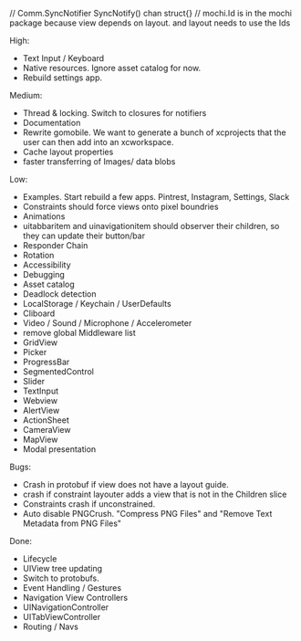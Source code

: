 // Comm.SyncNotifier SyncNotify() chan struct{}
// mochi.Id is in the mochi package because view depends on layout. and layout needs to use the Ids

High:
* Text Input / Keyboard
* Native resources. Ignore asset catalog for now. 
* Rebuild settings app.

Medium:
* Thread & locking. Switch to closures for notifiers
* Documentation
* Rewrite gomobile. We want to generate a bunch of xcprojects that the user can then add into an xcworkspace.
* Cache layout properties
* faster transferring of Images/ data blobs

Low:
* Examples. Start rebuild a few apps. Pintrest, Instagram, Settings, Slack
* Constraints should force views onto pixel boundries
* Animations
* uitabbaritem and uinavigationitem should observer their children, so they can update their button/bar
* Responder Chain
* Rotation
* Accessibility
* Debugging
* Asset catalog
* Deadlock detection
* LocalStorage / Keychain / UserDefaults
* Cliboard
* Video / Sound / Microphone / Accelerometer
* remove global Middleware list
* GridView
* Picker
* ProgressBar
* SegmentedControl
* Slider
* TextInput
* Webview
* AlertView
* ActionSheet
* CameraView
* MapView
* Modal presentation

Bugs:
* Crash in protobuf if view does not have a layout guide.
* crash if constraint layouter adds a view that is not in the Children slice
* Constraints crash if unconstrained.
* Auto disable PNGCrush. "Compress PNG Files" and "Remove Text Metadata from PNG Files"

Done:
* Lifecycle
* UIView tree updating
* Switch to protobufs.
* Event Handling / Gestures
* Navigation View Controllers
* UINavigationController
* UITabViewController
* Routing / Navs
